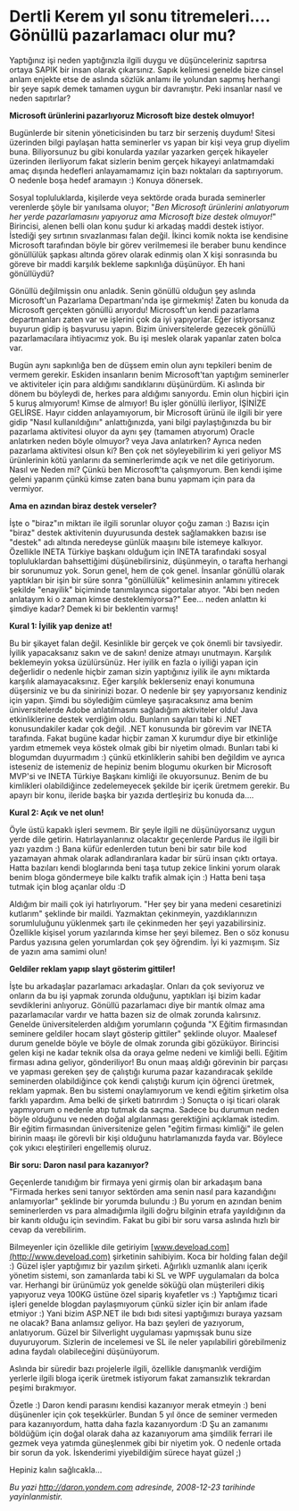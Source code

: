 # Dertli Kerem yıl sonu titremeleri.... Gönüllü pazarlamacı olur mu?
Yaptığınız işi neden yaptığınızla ilgili duygu ve düşünceleriniz
sapıtırsa ortaya SAPIK bir insan olarak çıkarsınız. Sapık kelimesi
genelde bize cinsel anlam enjekte etse de aslında sözlük anlamı ile
yolundan sapmış herhangi bir şeye sapık demek tamamen uygun bir
davranıştır. Peki insanlar nasıl ve neden sapıtırlar?

**Microsoft ürünlerini pazarlıyoruz Microsoft bize destek olmuyor!**

Bugünlerde bir sitenin yöneticisinden bu tarz bir serzeniş duydum!
Sitesi üzerinden bilgi paylaşan hatta seminerler vs yapan bir kişi veya
grup diyelim buna. Biliyorsunuz bu gibi konularda yazılar yazarken
gerçek hikayeler üzerinden ilerliyorum fakat sizlerin benim gerçek
hikayeyi anlatmamdaki amaç dışında hedefleri anlayamamamız için bazı
noktaları da saptırıyorum. O nedenle boşa hedef aramayın :) Konuya
dönersek.

Sosyal topluluklarda, kişilerde veya sektörde orada burada seminerler
verenlerde şöyle bir yanılsama oluyor; "*Ben Microsoft ürünlerini
anlatıyorum her yerde pazarlamasını yapıyoruz ama Microsoft bize destek
olmuyor!*" Birincisi, alenen belli olan konu şudur ki arkadaş maddi
destek istiyor. İstediği şey sırtının sıvazlanması falan değil. İkinci
komik nokta ise kendisine Microsoft tarafından böyle bir görev
verilmemesi ile beraber bunu kendince gönüllülük şapkası altında görev
olarak edinmiş olan X kişi sonrasında bu göreve bir maddi karşılık
bekleme sapkınlığa düşünüyor. Eh hani gönüllüydü?

Gönüllü değilmişsin onu anladık. Senin gönüllü olduğun şey aslında
Microsoft'un Pazarlama Departmanı'nda işe girmekmiş! Zaten bu konuda da
Microsoft gerçekten gönüllü arıyordu! Microsoft'un kendi pazarlama
departmanları zaten var ve işlerini çok da iyi yapıyorlar. Eğer
istiyorsanız buyurun gidip iş başvurusu yapın. Bizim üniversitelerde
gezecek gönüllü pazarlamacılara ihtiyacımız yok. Bu işi meslek olarak
yapanlar zaten bolca var.

Bugün aynı sapkınlığa ben de düşsem emin olun aynı tepkileri benim de
vermem gerekir. Eskiden insanların benim Microsoft'tan yaptığım
seminerler ve aktiviteler için para aldığımı sandıklarını düşünürdüm. Ki
aslında bir dönem bu böyleydi de, herkes para aldığımı sanıyordu. Emin
olun hiçbiri için 5 kuruş almıyorum! Kimse de almıyor! Bu işler gönüllü
ilerliyor, İŞİNİZE GELİRSE. Hayır cidden anlayamıyorum, bir Microsoft
ürünü ile ilgili bir yere gidip "Nasıl kullanıldığını" anlattığınızda,
yani bilgi paylaştığınızda bu bir pazarlama aktivitesi oluyor da aynı
şey (tamamen atıyorum) Oracle anlatırken neden böyle olmuyor? veya Java
anlatırken? Ayrıca neden pazarlama aktivitesi olsun ki? Ben çok net
söyleyebilirim ki yeri geliyor MS ürünlerinin kötü yanlarını da
seminerlerimde açık ve net dile getiriyorum. Nasıl ve Neden mi? Çünkü
ben Microsoft'ta çalışmıyorum. Ben kendi işime geleni yaparım çünkü
kimse zaten bana bunu yapmam için para da vermiyor.

**Ama en azından biraz destek verseler?**

İşte o "biraz"ın miktarı ile ilgili sorunlar oluyor çoğu zaman :) Bazısı
için "biraz" destek aktivitenin duyurusunda destek sağlamakken bazısı
ise "destek" adı altında neredeyse günlük maaşını bile istemeye
kalkıyor. Özellikle INETA Türkiye başkanı olduğum için INETA tarafındaki
sosyal topluluklardan bahsettiğimi düşünebilirsiniz, düşünmeyin, o
tarafta herhangi bir sorunumuz yok. Sorun genel, hem de çok genel.
İnsanlar gönüllü olarak yaptıkları bir işin bir süre sonra "gönüllülük"
kelimesinin anlamını yitirecek şekilde "enayilik" biçiminde tanımlayınca
sigortalar atıyor. "Abi ben neden anlatayım ki o zaman kimse
desteklemiyorsa?" Eee... neden anlattın ki şimdiye kadar? Demek ki bir
beklentin varmış!

**Kural 1: İyilik yap denize at!**

Bu bir şikayet falan değil. Kesinlikle bir gerçek ve çok önemli bir
tavsiyedir. İyilik yapacaksanız sakın ve de sakın! denize atmayı
unutmayın. Karşılık beklemeyin yoksa üzülürsünüz. Her iyilik en fazla o
iyiliği yapan için değerlidir o nedenle hiçbir zaman sizin yaptığınız
iyilik ile aynı miktarda karşılık alamayacaksınız. Eğer karşılık
beklerseniz enayi konumuna düşersiniz ve bu da sinirinizi bozar. O
nedenle bir şey yapıyorsanız kendiniz için yapın. Şimdi bu söylediğim
cümleye şaşıracaksınız ama benim üniversitelerde Adobe anlatılmasını
sağladığım aktiviteler oldu! Java etkinliklerine destek verdiğim oldu.
Bunların sayıları tabi ki .NET konusundakiler kadar çok değil. .NET
konusunda bir görevim var INETA tarafında. Fakat bugüne kadar hiçbir
zaman X kurumdur diye bir etkinliğe yardım etmemek veya köstek olmak
gibi bir niyetim olmadı. Bunları tabi ki blogumdan duyurmadım :) çünkü
etkinliklerin sahibi ben değildim ve ayrıca isteseniz de istemeniz de
hepiniz benim blogumu okurken bir Microsoft MVP'si ve INETA Türkiye
Başkanı kimliği ile okuyorsunuz. Benim de bu kimlikleri olabildiğince
zedelemeyecek şekilde bir içerik üretmem gerekir. Bu apayrı bir konu,
ileride başka bir yazıda dertleşiriz bu konuda da....

**Kural 2: Açık ve net olun!**

Öyle üstü kapaklı işleri sevmem. Bir şeyle ilgili ne düşünüyorsanız
uygun yerde dile getirin. Hatırlayanlarınız olacaktır geçenlerde Pardus
ile ilgili bir yazı yazdım :) Bana küfür edenlerden tutun beni bir satır
bile kod yazamayan ahmak olarak adlandıranlara kadar bir sürü insan
çıktı ortaya. Hatta bazıları kendi bloglarında beni taşa tutup zekice
linkini yorum olarak benim bloga göndermeye bile kalktı trafik almak
için :) Hatta beni taşa tutmak için blog açanlar oldu :D

Aldığım bir maili çok iyi hatırlıyorum. "Her şey bir yana medeni
cesaretinizi kutlarım" şeklinde bir maildi. Yazmaktan çekinmeyin,
yazdıklarınızın sorumluluğunu yüklenmek şartı ile çekinmeden her şeyi
yazabilirsiniz. Özellikle kişisel yorum yazılarında kimse her şeyi
bilemez. Ben o söz konusu Pardus yazısına gelen yorumlardan çok şey
öğrendim. İyi ki yazmışım. Siz de yazın ama samimi olun!

**Geldiler reklam yapıp slayt gösterim gittiler!**

İşte bu arkadaşlar pazarlamacı arkadaşlar. Onları da çok seviyoruz ve
onların da bu işi yapmak zorunda olduğunu, yaptıkları işi bizim kadar
sevdiklerini anlıyoruz. Gönüllü pazarlamacı diye bir mantık olmaz ama
pazarlamacılar vardır ve hatta bazen siz de olmak zorunda kalırsınız.
Genelde üniversitelerden aldığım yorumların çoğunda "X Eğitim
firmasından seminere geldiler hocam slayt gösterip gittiler" şeklinde
oluyor. Maalesef durum genelde böyle ve böyle de olmak zorunda gibi
gözüküyor. Birincisi gelen kişi ne kadar teknik olsa da oraya gelme
nedeni ve kimliği belli. Eğitim firması adına geliyor, gönderiliyor! Bu
onun maaş aldığı görevinin bir parçası ve yapması gereken şey de
çalıştığı kuruma pazar kazandıracak şekilde seminerden olabildiğince çok
kendi çalıştığı kurum için öğrenci üretmek, reklam yapmak. Ben bu
sistemi onaylamıyorum ve kendi eğitim şirketim olsa farklı yapardım. Ama
belki de şirketi batırırdım :) Sonuçta o işi ticari olarak yapmıyorum o
nedenle atıp tutmak da saçma. Sadece bu durumun neden böyle olduğunu ve
neden doğal algılanması gerektiğini açıklamak istedim. Bir eğitim
firmasından üniversitenize gelen "eğitim firması kimliği" ile gelen
birinin maaşı ile görevli bir kişi olduğunu hatırlamanızda fayda var.
Böylece çok yıkıcı eleştirileri engellemiş oluruz.

**Bir soru: Daron nasıl para kazanıyor?**

Geçenlerde tanıdığım bir firmaya yeni girmiş olan bir arkadaşım bana
"Firmada herkes seni tanıyor sektörden ama senin nasıl para kazandığını
anlamıyorlar" şeklinde bir yorumda bulundu :) Bu yorum en azından benim
seminerlerden vs para almadığımla ilgili doğru bilginin etrafa
yayıldığının da bir kanıtı olduğu için sevindim. Fakat bu gibi bir soru
varsa aslında hızlı bir cevap da verebilirim.

Bilmeyenler için özellikle dile getiriyim
[www.deveload.com](http://www.deveload.com) şirketinin sahibiyim. Koca
bir holding falan değil :) Güzel işler yaptığımız bir yazılım şirketi.
Ağırlıklı uzmanlık alanı içerik yönetim sistemi, son zamanlarda tabi ki
SL ve WPF uygulamaları da bolca var. Herhangi bir ürünümüz yok genelde
söküğü olan müşterileri dikiş yapıyoruz veya 100KG üstüne özel sipariş
kıyafetler vs :) Yaptığımız ticari işleri genelde blogdan paylaşmıyorum
çünkü sizler için bir anlam ifade etmiyor :) Yani bizim ASP.NET ile bıdı
bıdı sitesi yaptığımızı buraya yazsam ne olacak? Bana anlamsız geliyor.
Ha bazı şeyleri de yazıyorum, anlatıyorum. Güzel bir Silverlight
uygulaması yapmışsak bunu size duyuruyorum. Sizlerin de incelemesi ve SL
ile neler yapılabiliri görebilmeniz adına faydalı olabileceğini
düşünüyorum.

Aslında bir süredir bazı projelerle ilgili, özellikle danışmanlık
verdiğim yerlerle ilgili bloga içerik üretmek istiyorum fakat
zamansızlık tekrardan peşimi bırakmıyor.

Özetle :) Daron kendi parasını kendisi kazanıyor merak etmeyin :) beni
düşünenler için çok teşekkürler. Bundan 5 yıl önce de seminer vermeden
para kazanıyordum, hatta daha fazla kazanıyordum :D Şu an zamanımı
böldüğüm için doğal olarak daha az kazanıyorum ama şimdilik ferrari ile
gezmek veya yatımda güneşlenmek gibi bir niyetim yok. O nedenle ortada
bir sorun da yok. İskenderimi yiyebildiğim sürece hayat güzel ;)

Hepiniz kalın sağlıcakla...



*Bu yazi http://daron.yondem.com adresinde, 2008-12-23 tarihinde yayinlanmistir.*
